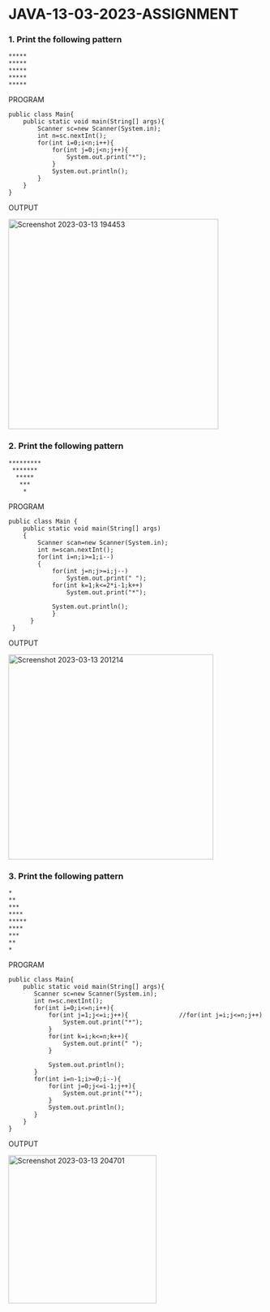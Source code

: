 # JAVA-13-03-2023-ASSIGNMENT
### 1. Print the following pattern
```
*****
*****
*****
*****
*****
```
PROGRAM
```
public class Main{
    public static void main(String[] args){
        Scanner sc=new Scanner(System.in);
        int n=sc.nextInt();
        for(int i=0;i<n;i++){
            for(int j=0;j<n;j++){
                System.out.print("*");
            }
            System.out.println();
        }
    }
}
```
OUTPUT

<img width="414" alt="Screenshot 2023-03-13 194453" src="https://user-images.githubusercontent.com/93427376/224884676-0c62ff9d-7736-4772-9ed0-e770fd2959b6.png">

### 2. Print the following pattern
```
*********
 *******
  *****
   ***
    *
```

PROGRAM
```
public class Main {
    public static void main(String[] args)
    {
        Scanner scan=new Scanner(System.in);
        int n=scan.nextInt();
        for(int i=n;i>=1;i--)
        {
            for(int j=n;j>=i;j--)
                System.out.print(" ");
            for(int k=1;k<=2*i-1;k++)
                System.out.print("*");

            System.out.println();
            }
      }
 }
 ```
 OUTPUT
 
 <img width="404" alt="Screenshot 2023-03-13 201214" src="https://user-images.githubusercontent.com/93427376/224885364-e9488b3c-18b1-44cd-86bf-145931799fb5.png">
 
 ### 3. Print the following pattern
```
*
**
***
****
*****
****
***
**
*
```
PROGRAM
```
public class Main{
    public static void main(String[] args){
       Scanner sc=new Scanner(System.in);
       int n=sc.nextInt();
       for(int i=0;i<=n;i++){
           for(int j=1;j<=i;j++){              //for(int j=i;j<=n;j++)
               System.out.print("*");
           }
           for(int k=i;k<=n;k++){
               System.out.print(" ");
           }
           
           System.out.println();
       }
       for(int i=n-1;i>=0;i--){
           for(int j=0;j<=i-1;j++){
               System.out.print("*");
           }
           System.out.println();
       }
    }
}
```
OUTPUT

<img width="292" alt="Screenshot 2023-03-13 204701" src="https://user-images.githubusercontent.com/93427376/224885715-5bf5866d-8da1-4dfe-ad98-0691d4beddf3.png">

